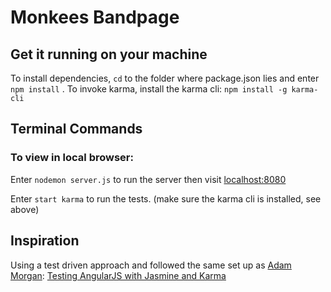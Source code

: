 # Monkees Bandpage

## Get it running on your machine

To install dependencies, `cd` to the folder where package.json lies and enter `npm install` .
To invoke karma, install the karma cli: `npm install -g karma-cli`

## Terminal Commands

### To view in local browser:

Enter `nodemon server.js` to run the server then visit [localhost:8080](http://localhost:8080)

Enter `start karma` to run the tests. (make sure the karma cli is installed, see above)

## Inspiration

Using a test driven approach and followed the same set up as
[Adam Morgan](https://twitter.com/atommorgan):
[Testing AngularJS with Jasmine and Karma](https://scotch.io/tutorials/testing-angularjs-with-jasmine-and-karma-part-1)